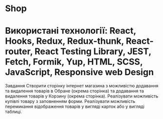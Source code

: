 # Shop

# Використані технології: React, Hooks, Redux, Redux-thunk, React-router, React Testing Library, JEST, Fetch, Formik, Yup, HTML, SCSS, JavaScript, Responsive web Design

Завдання
Створити сторінку інтернет магазина з можливістю додавання та видалення товарів в Обране (окрема сторінка) та додавання та видалення товарів у Корзину (окрема сторінка). Реалізувати можливість купівлі товару з заповненням форми. Реалізувати можливість перемикання відображення товарів у вигляді карток або у вигляді таблиці.